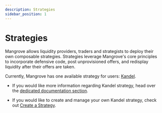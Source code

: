 ```yaml
---
description: Strategies
sidebar_position: 1
---
```



# Strategies

Mangrove allows liquidity providers, traders and strategists to deploy their own composable strategies. Strategies leverage Mangrove's core principles to incorporate defensive code, post unprovisioned offers, and redisplay liquidity after their offers are taken.

Currently, Mangrove has one available strategy for users: [Kandel](../../kandel/README.md).

* If you would like more information regarding Kandel strategy, head over the [dedicated documentation section](../../kandel/README.md).

* If you would like to create and manage your own Kandel strategy, check out [Create a Strategy](./create-strat.md).